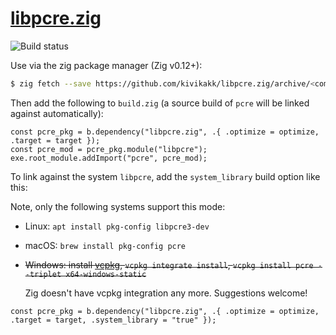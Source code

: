 # [libpcre.zig](https://github.com/kivikakk/libpcre.zig)

![Build status](https://github.com/kivikakk/libpcre.zig/workflows/build/badge.svg)

Use via the zig package manager (Zig v0.12+):

```sh
$ zig fetch --save https://github.com/kivikakk/libpcre.zig/archive/<commit hash>.tar.gz
```

Then add the following to `build.zig` (a source build of `pcre` will be linked against automatically):

```zig
const pcre_pkg = b.dependency("libpcre.zig", .{ .optimize = optimize, .target = target });
const pcre_mod = pcre_pkg.module("libpcre");
exe.root_module.addImport("pcre", pcre_mod);
```

To link against the system `libpcre`, add the `system_library` build option like this:

Note, only the following systems support this mode:
* Linux: `apt install pkg-config libpcre3-dev`
* macOS: `brew install pkg-config pcre`
* ~~Windows: install [vcpkg](https://github.com/microsoft/vcpkg#quick-start-windows), `vcpkg integrate install`, `vcpkg install pcre --triplet x64-windows-static`~~

  Zig doesn't have vcpkg integration any more. Suggestions welcome!

```zig
const pcre_pkg = b.dependency("libpcre.zig", .{ .optimize = optimize, .target = target, .system_library = "true" });
```
